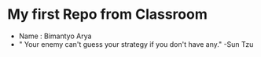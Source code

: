 # My first Repo from Classroom

- Name : Bimantyo Arya
- " Your enemy can't guess your strategy if you don't have any." -Sun Tzu 